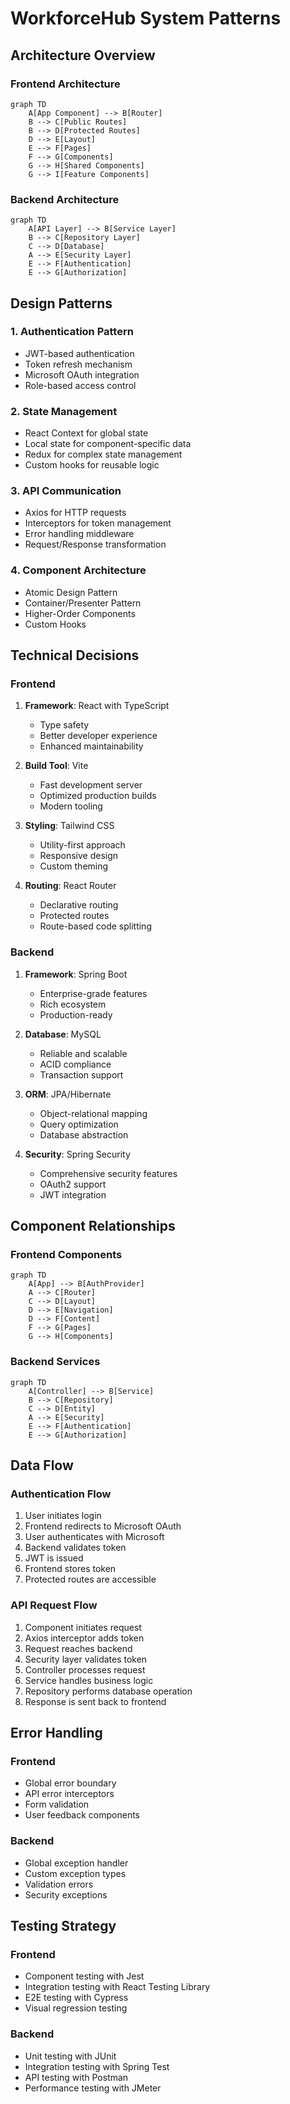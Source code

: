 # WorkforceHub System Patterns

## Architecture Overview

### Frontend Architecture
```mermaid
graph TD
    A[App Component] --> B[Router]
    B --> C[Public Routes]
    B --> D[Protected Routes]
    D --> E[Layout]
    E --> F[Pages]
    F --> G[Components]
    G --> H[Shared Components]
    G --> I[Feature Components]
```

### Backend Architecture
```mermaid
graph TD
    A[API Layer] --> B[Service Layer]
    B --> C[Repository Layer]
    C --> D[Database]
    A --> E[Security Layer]
    E --> F[Authentication]
    E --> G[Authorization]
```

## Design Patterns

### 1. Authentication Pattern
- JWT-based authentication
- Token refresh mechanism
- Microsoft OAuth integration
- Role-based access control

### 2. State Management
- React Context for global state
- Local state for component-specific data
- Redux for complex state management
- Custom hooks for reusable logic

### 3. API Communication
- Axios for HTTP requests
- Interceptors for token management
- Error handling middleware
- Request/Response transformation

### 4. Component Architecture
- Atomic Design Pattern
- Container/Presenter Pattern
- Higher-Order Components
- Custom Hooks

## Technical Decisions

### Frontend
1. **Framework**: React with TypeScript
   - Type safety
   - Better developer experience
   - Enhanced maintainability

2. **Build Tool**: Vite
   - Fast development server
   - Optimized production builds
   - Modern tooling

3. **Styling**: Tailwind CSS
   - Utility-first approach
   - Responsive design
   - Custom theming

4. **Routing**: React Router
   - Declarative routing
   - Protected routes
   - Route-based code splitting

### Backend
1. **Framework**: Spring Boot
   - Enterprise-grade features
   - Rich ecosystem
   - Production-ready

2. **Database**: MySQL
   - Reliable and scalable
   - ACID compliance
   - Transaction support

3. **ORM**: JPA/Hibernate
   - Object-relational mapping
   - Query optimization
   - Database abstraction

4. **Security**: Spring Security
   - Comprehensive security features
   - OAuth2 support
   - JWT integration

## Component Relationships

### Frontend Components
```mermaid
graph TD
    A[App] --> B[AuthProvider]
    A --> C[Router]
    C --> D[Layout]
    D --> E[Navigation]
    D --> F[Content]
    F --> G[Pages]
    G --> H[Components]
```

### Backend Services
```mermaid
graph TD
    A[Controller] --> B[Service]
    B --> C[Repository]
    C --> D[Entity]
    A --> E[Security]
    E --> F[Authentication]
    E --> G[Authorization]
```

## Data Flow

### Authentication Flow
1. User initiates login
2. Frontend redirects to Microsoft OAuth
3. User authenticates with Microsoft
4. Backend validates token
5. JWT is issued
6. Frontend stores token
7. Protected routes are accessible

### API Request Flow
1. Component initiates request
2. Axios interceptor adds token
3. Request reaches backend
4. Security layer validates token
5. Controller processes request
6. Service handles business logic
7. Repository performs database operation
8. Response is sent back to frontend

## Error Handling

### Frontend
- Global error boundary
- API error interceptors
- Form validation
- User feedback components

### Backend
- Global exception handler
- Custom exception types
- Validation errors
- Security exceptions

## Testing Strategy

### Frontend
- Component testing with Jest
- Integration testing with React Testing Library
- E2E testing with Cypress
- Visual regression testing

### Backend
- Unit testing with JUnit
- Integration testing with Spring Test
- API testing with Postman
- Performance testing with JMeter 